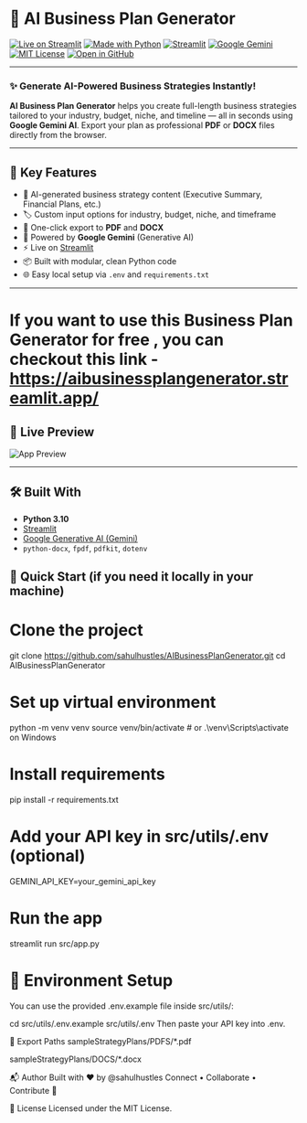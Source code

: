 # 🧠 AI Business Plan Generator

[![Live on Streamlit](https://img.shields.io/badge/Live%20Demo-Click%20Here-brightgreen?style=for-the-badge&logo=streamlit)](https://aibusinessplangenerator.streamlit.app/)
[![Made with Python](https://img.shields.io/badge/Python-3.10-blue?style=for-the-badge&logo=python)](https://www.python.org/)
[![Streamlit](https://img.shields.io/badge/Built%20With-Streamlit-red?style=for-the-badge&logo=streamlit)](https://streamlit.io/)
[![Google Gemini](https://img.shields.io/badge/AI%20Model-Google%20Gemini-blueviolet?style=for-the-badge&logo=google)](https://ai.google.dev/)
[![MIT License](https://img.shields.io/badge/License-MIT-yellow?style=for-the-badge)](LICENSE)
[![Open in GitHub](https://img.shields.io/badge/GitHub-View%20Source-181717?style=for-the-badge&logo=github)](https://github.com/sahulhustles/AIBusinessPlanGenerator)

---

### ✨ Generate AI-Powered Business Strategies Instantly!

**AI Business Plan Generator** helps you create full-length business strategies tailored to your industry, budget, niche, and timeline — all in seconds using **Google Gemini AI**. Export your plan as professional **PDF** or **DOCX** files directly from the browser.

---

## 🚀 Key Features

- 🔮 AI-generated business strategy content (Executive Summary, Financial Plans, etc.)
- 🏷️ Custom input options for industry, budget, niche, and timeframe
- 📄 One-click export to **PDF** and **DOCX**
- 🧠 Powered by **Google Gemini** (Generative AI)
- ⚡ Live on [Streamlit](https://aibusinessplangenerator.streamlit.app/)
- 📦 Built with modular, clean Python code
- 🌐 Easy local setup via `.env` and `requirements.txt`

---

# If you want to use this Business Plan Generator for free , you can checkout this link - https://aibusinessplangenerator.streamlit.app/

## 📸 Live Preview

![App Preview](![{5D696062-3DAD-43CD-8DDF-90DE6DBDB8D8}](https://github.com/user-attachments/assets/4d201718-b96d-4b62-92d2-f94ad147b6a8)
)

---

## 🛠️ Built With

- **Python 3.10**
- [Streamlit](https://streamlit.io/)
- [Google Generative AI (Gemini)](https://ai.google.dev/)
- `python-docx`, `fpdf`, `pdfkit`, `dotenv`


## 📄 Quick Start (if you need it locally in your machine)

# Clone the project
git clone https://github.com/sahulhustles/AIBusinessPlanGenerator.git
cd AIBusinessPlanGenerator

# Set up virtual environment
python -m venv venv
source venv/bin/activate  # or
.\venv\Scripts\activate on Windows

# Install requirements
pip install -r requirements.txt

# Add your API key in src/utils/.env (optional)
GEMINI_API_KEY=your_gemini_api_key

# Run the app
streamlit run src/app.py


# 🔐 Environment Setup
You can use the provided .env.example file inside src/utils/:

cd src/utils/.env.example src/utils/.env
Then paste your API key into .env.

📝 Export Paths
sampleStrategyPlans/PDFS/*.pdf

sampleStrategyPlans/DOCS/*.docx

📬 Author
Built with ❤️ by @sahulhustles
Connect • Collaborate • Contribute 🤝

📄 License
Licensed under the MIT License.
